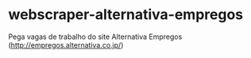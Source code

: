 # webscraper-alternativa-empregos
Pega vagas de trabalho do site Alternativa Empregos (http://empregos.alternativa.co.jp/)
